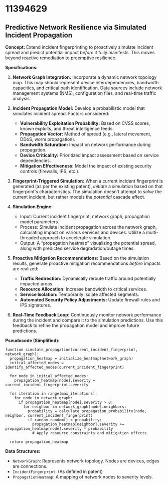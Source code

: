 # 11394629

## Predictive Network Resilience via Simulated Incident Propagation

**Concept:** Extend incident fingerprinting to proactively simulate incident spread and predict potential impact *before* it fully manifests. This moves beyond reactive remediation to preemptive resilience.

**Specifications:**

1.  **Network Graph Integration:** Incorporate a dynamic network topology map. This map should represent device interdependencies, bandwidth capacities, and critical path identification. Data sources include network management systems (NMS), configuration files, and real-time traffic analysis.

2.  **Incident Propagation Model:** Develop a probabilistic model that simulates incident spread. Factors considered:
    *   **Vulnerability Exploitation Probability:** Based on CVSS scores, known exploits, and threat intelligence feeds.
    *   **Propagation Vector:** Method of spread (e.g., lateral movement, DDoS, worm propagation).
    *   **Bandwidth Saturation:** Impact on network performance during propagation.
    *   **Device Criticality:** Prioritized impact assessment based on service dependencies.
    *   **Mitigation Effectiveness:** Model the impact of existing security controls (firewalls, IPS, etc.).

3.  **Fingerprint-Triggered Simulation:** When a current incident fingerprint is generated (as per the existing patent), *initiate* a simulation based on that fingerprint's characteristics. The simulation doesn't attempt to *solve* the current incident, but rather models the *potential* cascade effect.

4.  **Simulation Engine:**
    *   Input: Current incident fingerprint, network graph, propagation model parameters.
    *   Process: Simulate incident propagation across the network graph, calculating impact on various services and devices. Utilize a multi-threaded approach to accelerate simulation.
    *   Output: A “propagation heatmap” visualizing the potential spread, along with predicted service degradation/outage times.

5.  **Proactive Mitigation Recommendations:** Based on the simulation results, generate proactive mitigation recommendations *before* impacts are realized:
    *   **Traffic Redirection:** Dynamically reroute traffic around potentially impacted areas.
    *   **Resource Allocation:** Increase bandwidth to critical services.
    *   **Service Isolation:** Temporarily isolate affected segments.
    *   **Automated Security Policy Adjustments:** Update firewall rules and IPS signatures.

6.  **Real-Time Feedback Loop:** Continuously monitor network performance during the incident and compare it to the simulation predictions. Use this feedback to refine the propagation model and improve future predictions.

**Pseudocode (Simplified):**

```
function simulate_propagation(current_incident_fingerprint, network_graph):
  propagation_heatmap = initialize_heatmap(network_graph)
  initial_affected_nodes = identify_affected_nodes(current_incident_fingerprint)

  for node in initial_affected_nodes:
    propagation_heatmap[node].severity = current_incident_fingerprint.severity

  for iteration in range(max_iterations):
    for node in network_graph:
      if propagation_heatmap[node].severity > 0:
        for neighbor in network_graph[node].neighbors:
          probability = calculate_propagation_probability(node, neighbor, current_incident_fingerprint)
          if random.random() < probability:
            propagation_heatmap[neighbor].severity += propagation_heatmap[node].severity * probability
            # Apply resource constraints and mitigation effects

  return propagation_heatmap
```

**Data Structures:**

*   `NetworkGraph`:  Represents network topology. Nodes are devices, edges are connections.
*   `IncidentFingerprint`: (As defined in patent)
*   `PropagationHeatmap`: A mapping of network nodes to severity levels.